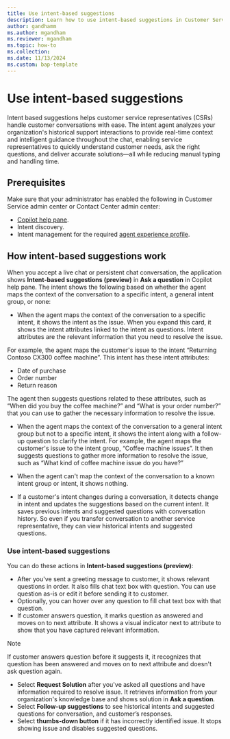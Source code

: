 ```yaml
---
title: Use intent-based suggestions
description: Learn how to use intent-based suggestions in Customer Service admin center or Contact Center admin center to help customer service representatives handle customer conversations with ease.
author: gandhamm
ms.author: mgandham
ms.reviewer: mgandham
ms.topic: how-to 
ms.collection: 
ms.date: 11/13/2024
ms.custom: bap-template 
---
```



# Use intent-based suggestions

Intent based suggestions helps customer service representatives (CSRs) handle customer conversations with ease. The intent agent analyzes your organization's historical support interactions to provide real-time context and intelligent guidance throughout the chat, enabling service representatives to quickly understand customer needs, ask the right questions, and deliver accurate solutions—all while reducing manual typing and handling time.

## Prerequisites

Make sure that your administrator has enabled the following in Customer Service admin center or Contact Center admin center:
- [Copilot help pane](/dynamics365/customer-service/administer/copilot-enable-help-pane).
- Intent discovery.
- Intent management for the required [agent experience profile](/dynamics365/customer-service/administer/create-agent-experience-profile). 

## How intent-based suggestions work

When you accept a live chat or persistent chat conversation, the application shows **Intent-based suggestions (preview)** in **Ask a question** in Copilot help pane. The intent shows the following based on whether the agent maps the context of the conversation to a specific intent, a general intent group, or none: 

- When the agent maps the context of the conversation to a specific intent, it shows the intent as the issue. When you expand this card, it shows the intent attributes linked to the intent as questions. Intent attributes are the relevant information that you need to resolve the issue.
   
 For example, the agent maps the customer's issue to the intent “Returning Contoso CX300 coffee machine”. This intent has these intent attributes:
  -	Date of purchase
  -	Order number
  -	Return reason

 The agent then suggests questions related to these attributes, such as “When did you buy the coffee machine?” and “What is your order number?” that you can use to gather the necessary information to resolve the issue.

- When the agent maps the context of the conversation to a general intent group but not to a specific intent, it shows the intent along with a follow-up question to clarify the intent. 
    For example, the agent maps the customer's issue to the intent group, “Coffee machine issues”. It then suggests questions to gather more information to resolve the issue, such as “What kind of coffee machine issue do you have?”

- When the agent can't map the context of the conversation to a known intent group or intent, it shows nothing.
- If a customer's intent changes during a conversation, it detects change in intent and updates the suggestions based on the current intent. It saves previous intents and suggested questions with conversation history. So even if you transfer conversation to another service representative, they can view historical intents and suggested questions.
  
### Use intent-based suggestions

You can do these actions in **Intent-based suggestions (preview)**:

- After you've sent a greeting message to customer, it shows relevant questions in order. It also fills chat text box with question. You can use question as-is or edit it before sending it to customer. 
- Optionally, you can hover over any question to fill chat text box with that question. 
- If customer answers question, it marks question as answered and moves on to next attribute. It shows a visual indicator next to attribute to show that you have captured relevant information.
 > [!NOTE]
 > If customer answers question before it suggests it, it recognizes that question has been answered and moves on to next attribute and doesn't ask question again.
- Select **Request Solution** after you've asked all questions and have information required to resolve issue. It retrieves information from your organization's knowledge base and shows solution in **Ask a question**.
- Select **Follow-up suggestions** to see historical intents and suggested questions for conversation, and customer’s responses.
- Select **thumbs-down button** if it has incorrectly identified issue. It stops showing issue and disables suggested questions.




